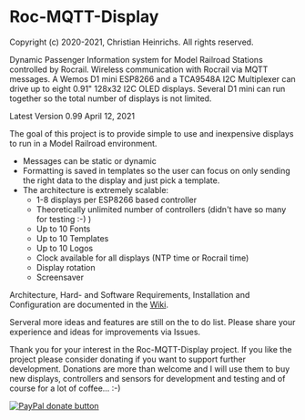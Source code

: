 # Roc-MQTT-Display

Copyright (c) 2020-2021, Christian Heinrichs.
All rights reserved.


Dynamic Passenger Information system for Model Railroad Stations controlled by Rocrail.
Wireless communication with Rocrail via MQTT messages.
A Wemos D1 mini ESP8266 and a TCA9548A I2C Multiplexer can drive up to eight 0.91" 128x32
I2C OLED displays. 
Several D1 mini can run together so the total number of displays is not limited.


Latest Version 0.99  April 12, 2021     


The goal of this project is to provide simple to use and inexpensive displays to run in a Model Railroad environment.

- Messages can be static or dynamic
- Formatting is saved in templates so the user can focus on only sending the right data to the display and just pick a template.
- The architecture is extremely scalable:
	* 1-8 displays per ESP8266 based controller
	* Theoretically unlimited number of controllers (didn't have so many for testing :-) )
	* Up to 10 Fonts
	* Up to 10 Templates
	* Up to 10 Logos
	* Clock available for all displays (NTP time or Rocrail time)
	* Display rotation
	* Screensaver

Architecture, Hard- and Software Requirements, Installation and Configuration are documented in the [Wiki](https://github.com/chrisweather/RocMQTTdisplay/wiki).

Serveral more ideas and features are still on the to do list.
Please share your experience and ideas for improvements via Issues.

Thank you for your interest in the Roc-MQTT-Display project.
If you like the project please consider donating if you want to support further development.
Donations are more than welcome and I will use them to buy new displays, controllers and sensors for development and testing and of course for a lot of coffee... :-)

[![PayPal donate button](https://img.shields.io/badge/Donate-PayPal-green.svg)](https://www.paypal.com/donate?hosted_button_id=XC7T2ECBQYNJ2)


